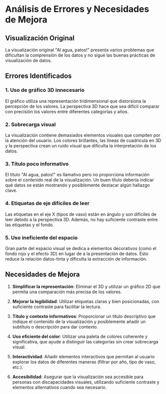 # Análisis de Errores y Necesidades de Mejora

## Visualización Original

La visualización original "Al agua, patos!" presenta varios problemas que dificultan la comprensión de los datos y no sigue las buenas prácticas de visualización de datos.

## Errores Identificados

### 1. Uso de gráfico 3D innecesario

El gráfico utiliza una representación tridimensional que distorsiona la percepción de los valores. La perspectiva 3D hace que sea difícil comparar con precisión los valores entre diferentes categorías y años.

### 2. Sobrecarga visual

La visualización contiene demasiados elementos visuales que compiten por la atención del usuario. Los colores brillantes, las líneas de cuadrícula en 3D y la perspectiva crean un ruido visual que dificulta la interpretación de los datos.

### 3. Título poco informativo

El título "Al agua, patos!" es llamativo pero no proporciona información sobre el contenido real de la visualización. Un buen título debería indicar qué datos se están mostrando y posiblemente destacar algún hallazgo clave.

### 4. Etiquetas de eje difíciles de leer

Las etiquetas en el eje X (tipos de vaso) están en ángulo y son difíciles de leer debido a la perspectiva 3D. Además, no hay suficiente contraste entre las etiquetas y el fondo.

### 5. Uso ineficiente del espacio

Gran parte del espacio visual se dedica a elementos decorativos (como el fondo rojo y el efecto 3D) en lugar de a la presentación de datos. Esto reduce la relación datos-tinta y dificulta la extracción de información.

## Necesidades de Mejora

1. **Simplificar la representación**: Eliminar el 3D y utilizar un gráfico 2D que permita una comparación más precisa de los valores.

2. **Mejorar la legibilidad**: Utilizar etiquetas claras y bien posicionadas, con suficiente contraste para facilitar la lectura.

3. **Título y contexto informativos**: Proporcionar un título descriptivo que indique el contenido de la visualización y posiblemente añadir un subtítulo o descripción para dar contexto.

4. **Uso eficiente del color**: Utilizar una paleta de colores coherente y significativa, que ayude a distinguir las categorías sin crear sobrecarga visual.

5. **Interactividad**: Añadir elementos interactivos que permitan al usuario explorar los datos de diferentes maneras (filtrar por año, tipo de vaso, etc.).

6. **Accesibilidad**: Asegurar que la visualización sea accesible para personas con discapacidades visuales, utilizando suficiente contraste y elementos alternativos cuando sea necesario.
